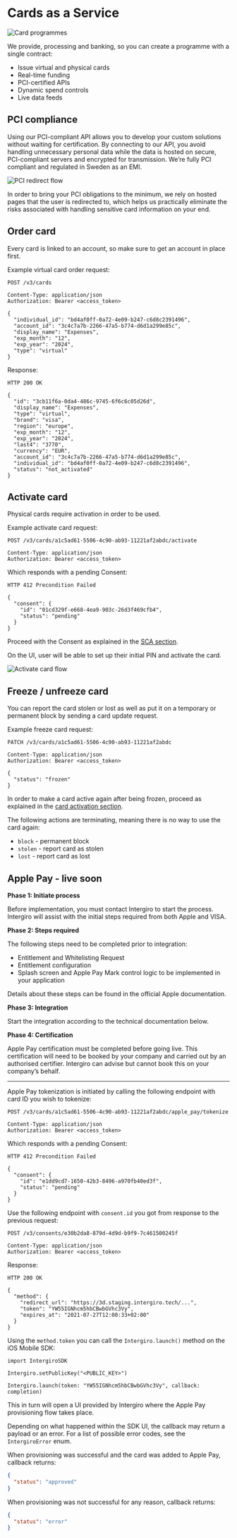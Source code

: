 # Cards as a Service

<img :src="$withBase('/assets/img/card-programmes-splash.jpg')" alt="Card programmes">

We provide, processing and banking, so you can create a programme with a single contract:
- Issue virtual and physical cards
- Real-time funding
- PCI-certified APIs
- Dynamic spend controls
- Live data feeds

## PCI compliance

Using our PCI-compliant API allows you to develop your custom solutions without waiting for certification. By connecting to our API, you avoid handling unnecessary personal data while the data is hosted on secure, PCI-compliant servers and encrypted for transmission. We’re fully PCI compliant and regulated in Sweden as an EMI.

<img :src="$withBase('/assets/img/integrate/card-programmes/pci-redirect.png')" alt="PCI redirect flow">

In order to bring your PCI obligations to the minimum, we rely on hosted pages that the user is redirected to, which helps us practically eliminate the risks associated with handling sensitive card information on your end.

## Order card

Every card is linked to an account, so make sure to get an account in place first.

Example virtual card order request:

```{1}
POST /v3/cards

Content-Type: application/json
Authorization: Bearer <access_token>

{
  "individual_id": "bd4af0ff-0a72-4e09-b247-c6d8c2391496",
  "account_id": "3c4c7a7b-2266-47a5-b774-d6d1a299e85c",
  "display_name": "Expenses",
  "exp_month": "12",
  "exp_year": "2024",
  "type": "virtual"
}
```

Response:

```{1}
HTTP 200 OK

{
  "id": "3cb11f6a-0da4-486c-9745-6f6c6c05d26d",
  "display_name": "Expenses",
  "type": "virtual",
  "brand": "visa",
  "region": "europe",
  "exp_month": "12",
  "exp_year": "2024",
  "last4": "3770",
  "currency": "EUR",
  "account_id": "3c4c7a7b-2266-47a5-b774-d6d1a299e85c",
  "individual_id": "bd4af0ff-0a72-4e09-b247-c6d8c2391496",
  "status": "not_activated"
}
```

## Activate card

Physical cards require activation in order to be used.

Example activate card request:

```{1}
POST /v3/cards/a1c5ad61-5506-4c90-ab93-11221af2abdc/activate

Content-Type: application/json
Authorization: Bearer <access_token>
```

Which responds with a pending Consent:

```{1,5}
HTTP 412 Precondition Failed

{
  "consent": {
    "id": "01cd329f-e668-4ea9-903c-26d3f469cfb4",
    "status": "pending"
  }
}
```

Proceed with the Consent as explained in the [SCA section](/3d/getting-started/sca.html#consent-api).

On the UI, user will be able to set up their initial PIN and activate the card.

<img :src="$withBase('/assets/img/integrate/card-programmes/activate-card-redirect.png')" alt="Activate card flow">

## Freeze / unfreeze card

You can report the card stolen or lost as well as put it on a temporary or permanent block by sending a card update request. 

Example freeze card request:

```{1,7}
PATCH /v3/cards/a1c5ad61-5506-4c90-ab93-11221af2abdc

Content-Type: application/json
Authorization: Bearer <access_token>

{
  "status": "frozen"
}
```

In order to make a card active again after being frozen, proceed as explained in the [card activation section](#activate-card).

The following actions are terminating, meaning there is no way to use the card again:
- `block` - permanent block
- `stolen` - report card as stolen
- `lost` - report card as lost


## Apple Pay - live soon

**Phase 1: Initiate process**

Before implementation, you must contact Intergiro to start the process. Intergiro will assist with the initial steps
required from both Apple and VISA.

**Phase 2: Steps required**

The following steps need to be completed prior to integration:

- Entitlement and Whitelisting Request
- Entitlement configuration
- Splash screen and Apple Pay Mark control logic to be implemented in your application
 
Details about these steps can be found in the official Apple documentation.

**Phase 3: Integration**

Start the integration according to the technical documentation below.

**Phase 4: Certification**

Apple Pay certification must be completed before going live. This certification will need to be booked by your company
and carried out by an authorised certifier. Intergiro can advise but cannot book this on your company’s behalf.

---


Apple Pay tokenization is initiated by calling the following endpoint with card ID you wish to tokenize:

```{1}
POST /v3/cards/a1c5ad61-5506-4c90-ab93-11221af2abdc/apple_pay/tokenize

Content-Type: application/json
Authorization: Bearer <access_token>
```

Which responds with a pending Consent:

```{1,5}
HTTP 412 Precondition Failed

{
  "consent": {
    "id": "e1dd9cd7-1650-42b3-8496-a970fb40ed3f",
    "status": "pending"
  }
}
```

Use the following endpoint with `consent.id` you got from response to the previous request:

```{1}
POST /v3/consents/e30b2da8-879d-4d9d-b9f9-7c461500245f

Content-Type: application/json
Authorization: Bearer <access_token>
```

Response:

```{1,6}
HTTP 200 OK

{
  "method": {
    "redirect_url": "https://3d.staging.intergiro.tech/...",
    "token": "YW55IGNhcm5hbCBwbGVhc3Vy",
    "expires_at": "2021-07-27T12:00:33+02:00"
  }
}
```

Using the `method.token` you can call the `Intergiro.launch()` method on the iOS Mobile SDK:

```swift{5}
import IntergiroSDK

Intergiro.setPublicKey("<PUBLIC_KEY>")

Intergiro.launch(token: "YW55IGNhcm5hbCBwbGVhc3Vy", callback: completion)
```

This in turn will open a UI provided by Intergiro where the Apple Pay provisioning flow takes place.

Depending on what happened within the SDK UI, the callback may return a payload or an error. For a list of possible error codes, see the `IntergiroError` enum.

When provisioning was successful and the card was added to Apple Pay, callback returns:

```json
{
  "status": "approved"
}
```

When provisioning was not successful for any reason, callback returns:

```json
{
  "status": "error"
}
```
